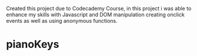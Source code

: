 Created this project due to Codecademy Course, in this project i was able to enhance my skills with Javascript and DOM manipulation creating onclick events as well as using anonymous functions. 






# pianoKeys
